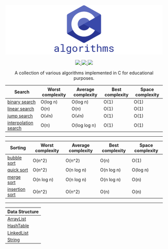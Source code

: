 [![c-algorithms](/.github/c-logo.png)](https://github.com/madureira/c-algorithms)

<p align="center">
  <a aria-label="language" href="https://en.wikipedia.org/wiki/C11_(C_standard_revision)" target="_blank">
    <img src="https://img.shields.io/badge/Language-C-blue.svg?style=for-the-badge&labelColor=000000&logoWidth=20">
  </a>
  <a aria-label="MIT license" href="https://lbesson.mit-license.org/" target="_blank">
    <img src="https://img.shields.io/badge/License-MIT-blue.svg?style=for-the-badge&labelColor=000000&logoWidth=20">
  </a>
  <a aria-label="Maintenance" href="https://github.com/madureira/c-algorithms/graphs/commit-activity" target="_blank">
    <img src="https://img.shields.io/badge/Maintained%3F-yes-green.svg?style=for-the-badge&labelColor=000000&logoWidth=20">
  </a>
</p>

<p align="center">A collection of various algorithms implemented in C for educational purposes.</p>


| Search                                                 | Worst complexity | Average complexity | Best complexity | Space complexity |
| ------------------------------------------------------ | ---------------- | ------------------ | ----------------| ---------------- |
| [binary search](/search/binary_search.c)               | O(log n)         | O(log n)           | O(1)            | O(1)             |
| [linear search](/search/linear_search.c)               | O(n)             | O(n)               | O(1)            | O(1)             |
| [jump search](/search/jump_search.c)                   | O(√n)            | O(√n)              | O(1)            | O(1)             |
| [interpolation search](/search/interpolation_search.c) | O(n)             | O(log log n)       | O(1)            | O(1)             |

---

| Sorting                                     | Worst complexity | Average complexity | Best complexity | Space complexity |
| ------------------------------------------- | ---------------- | ------------------ | ----------------| ---------------- |
| [bubble sort](/sorting/bubble_sort.c)       | O(n^2)           | O(n^2)             | O(n)            | O(1)             |
| [quick sort](/sorting/quick_sort.c)         | O(n^2)           | O(n log n)         | O(n log n)      | O(log n)         |
| [merge sort](/sorting/merge_sort.c)         | O(n log n)       | O(n log n)         | O(n log n)      | O(n)             |
| [insertion sort](/sorting/insertion_sort.c) | О(n^2)           | О(n^2)             | O(n)            | O(n)             |

---

| Data Structure                             |
| ------------------------------------------ |
| [ArrayList](/data_structures/ArrayList/)   |
| [HashTable](/data_structures/HashTable/)   |
| [LinkedList](/data_structures/LinkedList/) |
| [String](/data_structures/String/)         |